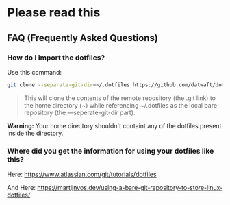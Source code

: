 # Please read this

## FAQ (Frequently Asked Questions)

### How do I import the dotfiles?

Use this command:

```bash
git clone --separate-git-dir=~/.dotfiles https://github.com/datwaft/dotfiles.git ~
```

> This will clone the contents of the remote repository (the .git link) to the home directory (~) while referencing ~/.dotfiles as the local bare repository (the —seperate-git-dir part).

**Warning:** Your home directory shouldn't containt any of the dotfiles present inside the directory.

### Where did you get the information for using your dotfiles like this?

Here: https://www.atlassian.com/git/tutorials/dotfiles

And Here: https://martijnvos.dev/using-a-bare-git-repository-to-store-linux-dotfiles/
